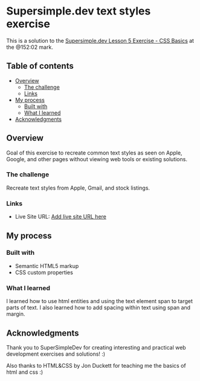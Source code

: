 # Supersimple.dev text styles exercise

This is a solution to the [Supersimple.dev Lesson 5 Exercise - CSS Basics](https://youtu.be/G3e-cpL7ofc) at the @152:02 mark.

## Table of contents

- [Overview](#overview)
  - [The challenge](#the-challenge)
  - [Links](#links)
- [My process](#my-process)
  - [Built with](#built-with)
  - [What I learned](#what-i-learned)
- [Acknowledgments](#acknowledgments)

## Overview
Goal of this exercise to recreate common text styles as seen on Apple, Google, and other pages without viewing web tools or existing solutions. 

### The challenge
Recreate text styles from Apple, Gmail, and stock listings. 

### Links
- Live Site URL: [Add live site URL here](https://your-live-site-url.com)

## My process


### Built with
- Semantic HTML5 markup
- CSS custom properties

### What I learned
I learned how to use html entities and using the text element span to target parts of text. I also learned how to add spacing within text using span and margin.

## Acknowledgments
Thank you to SuperSimpleDev for creating interesting and practical web development exercises and solutions! :)

Also thanks to HTML&CSS by Jon Duckett for teaching me the basics of html and css :)